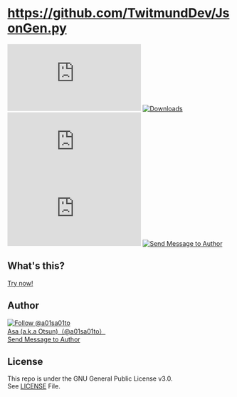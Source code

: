 # https://github.com/TwitmundDev/JsonGen.py

[![Fork Repo](https://img.shields.io/github/forks/a01sa01to/https://github.com/TwitmundDev/JsonGen.py?style=social&maxAge=3600)](https://github.com/a01sa01to/https://github.com/TwitmundDev/JsonGen.py/fork) [![Downloads](https://img.shields.io/github/downloads/a01sa01to/https://github.com/TwitmundDev/JsonGen.py/total?maxAge=3600, "Download")](https://github.com/a01sa01to/https://github.com/TwitmundDev/JsonGen.py/releases) [![Issues](https://img.shields.io/github/issues/a01sa01to/https://github.com/TwitmundDev/JsonGen.py?maxAge=3600, "Issues")](https://github.com/a01sa01to/https://github.com/TwitmundDev/JsonGen.py/issues) [![GNU General Public License v3.0](https://img.shields.io/github/license/a01sa01to/https://github.com/TwitmundDev/JsonGen.py?maxAge=3600, "License")](https://github.com/a01sa01to/https://github.com/TwitmundDev/JsonGen.py/blob/master/LICENSE) [![Send Message to Author](https://img.shields.io/static/v1?style=flat&logo=twitter&label=Message&color=1da1f2&link=https%3A%2F%2Ftwitter.com%2Fmessages%2Fcompose%3Frecipient_id%3D4273512934&link=https%3A%2F%2Ftwitter.com%2Fmessages%2Fcompose%3Frecipient_id%3D4273512934&message=%40a01sa01to&maxAge=3600, "Send Message to Author")](https://twitter.com/messages/compose?recipient_id=4273512934)<br>

## What's this?

[Try now!](https://repos.a01sa01to.com/https://github.com/TwitmundDev/JsonGen.py/)

## Author

[![Follow @a01sa01to](https://img.shields.io/twitter/follow/a01sa01to?label=Follow&style=social&maxAge=3600, "Follow")](https://twitter.com/intent/follow?screen_name=a01sa01to)<br>
[Asa (a.k.a Otsun)（@a01sa01to）](https://twitter.com/a01sa01to)<br>
[Send Message to Author](https://twitter.com/messages/compose?recipient_id=4273512934)

## License

This repo is under the GNU General Public License v3.0.<br>
See [LICENSE](https://github.com/a01sa01to/https://github.com/TwitmundDev/JsonGen.py/blob/master/LICENSE) File.
